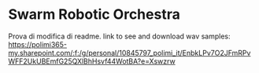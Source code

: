 # Swarm Robotic Orchestra
Prova di modifica di readme.
link to see and download wav samples: https://polimi365-my.sharepoint.com/:f:/g/personal/10845797_polimi_it/EnbkLPv7O2JFmRPvWFF2UkUBEmfG25QXlBhHsvf44WotBA?e=Xswzrw
